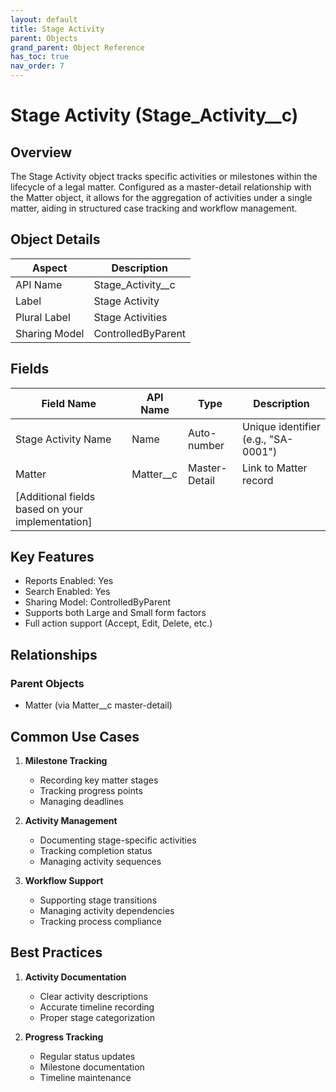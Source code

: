 ```yaml
---
layout: default
title: Stage Activity
parent: Objects
grand_parent: Object Reference
has_toc: true
nav_order: 7
---
```


# Stage Activity (Stage_Activity__c)

## Overview

The Stage Activity object tracks specific activities or milestones within the lifecycle of a legal matter. Configured as a master-detail relationship with the Matter object, it allows for the aggregation of activities under a single matter, aiding in structured case tracking and workflow management.

## Object Details

| Aspect | Description |
|--------|-------------|
| API Name | Stage_Activity__c |
| Label | Stage Activity |
| Plural Label | Stage Activities |
| Sharing Model | ControlledByParent |

## Fields

| Field Name | API Name | Type | Description |
|------------|----------|------|-------------|
| Stage Activity Name | Name | Auto-number | Unique identifier (e.g., "SA-0001") |
| Matter | Matter__c | Master-Detail | Link to Matter record |
| [Additional fields based on your implementation] |

## Key Features

- Reports Enabled: Yes
- Search Enabled: Yes
- Sharing Model: ControlledByParent
- Supports both Large and Small form factors
- Full action support (Accept, Edit, Delete, etc.)

## Relationships

### Parent Objects
- Matter (via Matter__c master-detail)

## Common Use Cases

1. **Milestone Tracking**
   - Recording key matter stages
   - Tracking progress points
   - Managing deadlines

2. **Activity Management**
   - Documenting stage-specific activities
   - Tracking completion status
   - Managing activity sequences

3. **Workflow Support**
   - Supporting stage transitions
   - Managing activity dependencies
   - Tracking process compliance

## Best Practices

1. **Activity Documentation**
   - Clear activity descriptions
   - Accurate timeline recording
   - Proper stage categorization

2. **Progress Tracking**
   - Regular status updates
   - Milestone documentation
   - Timeline maintenance